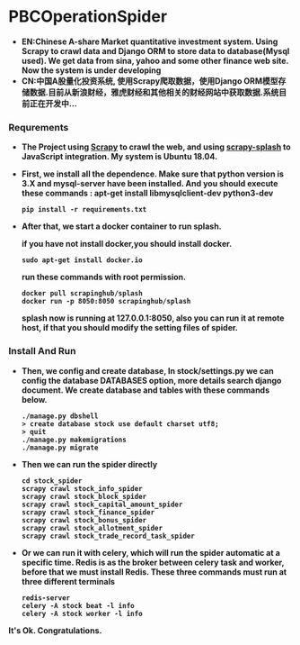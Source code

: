 # PBCOperationSpider
* <strong>EN:Chinese A-share Market quantitative investment system. Using Scrapy to crawl data and Django ORM to store data to database(Mysql used). We get data from sina, yahoo and some other finance web site. Now the system is under developing
* <strong>CN:</strong>中国A股量化投资系统, 使用Scrapy爬取数据，使用Django ORM模型存储数据.目前从新浪财经，雅虎财经和其他相关的财经网站中获取数据.系统目前正在开发中...

### <strong>Requrements</strong>
* The Project using [Scrapy](https://github.com/scrapy/scrapy) to crawl the web, and using [scrapy-splash](https://github.com/scrapy-plugins/scrapy-splash) to JavaScript integration. My system is Ubuntu 18.04.
* First, we install all the dependence. Make sure that python version is 3.X and mysql-server have been installed. And you should execute these commands : apt-get install libmysqlclient-dev python3-dev

    ``` 
    pip install -r requirements.txt
    ```
* After that, we start a docker container to run splash.

    if you have not install docker,you should install docker.
    ```
    sudo apt-get install docker.io    
    ```
    run these commands with root permission.
    ```
    docker pull scrapinghub/splash
    docker run -p 8050:8050 scrapinghub/splash
    ```
    splash now is running at 127.0.0.1:8050, also you can run it at remote host, if that you should modify the setting files of spider.

### <strong>Install And Run</strong>

* Then, we config and create database, In stock/settings.py we can config the database DATABASES option, more details search django document.
We create database and tables with these commands below.

    ```
    ./manage.py dbshell
    > create database stock use default charset utf8;
    > quit
    ./manage.py makemigrations
    ./manage.py migrate
    ``` 

* Then we can run the spider directly

    ```
    cd stock_spider
    scrapy crawl stock_info_spider
    scrapy crawl stock_block_spider
    scrapy crawl stock_capital_amount_spider
    scrapy crawl stock_finance_spider
    scrapy crawl stock_bonus_spider
    scrapy crawl stock_allotment_spider
    scrapy crawl stock_trade_record_task_spider
    ```
* Or we can run it with celery, which will run the spider automatic at a specific time. Redis is as the broker between celery task and worker, before that we must install Redis.
These three commands must run at three different terminals

    ```
    redis-server
    celery -A stock beat -l info
    celery -A stock worker -l info
    ```
It's Ok. Congratulations.
